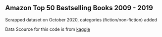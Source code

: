 ## Amazon Top 50 Bestselling Books 2009 - 2019
Scrapped dataset on October 2020, categories (fiction/non-fiction) added

Data Scource for this code is from <a href="https://www.kaggle.com/sootersaalu/amazon-top-50-bestselling-books-2009-2019"> kaggle </a>
